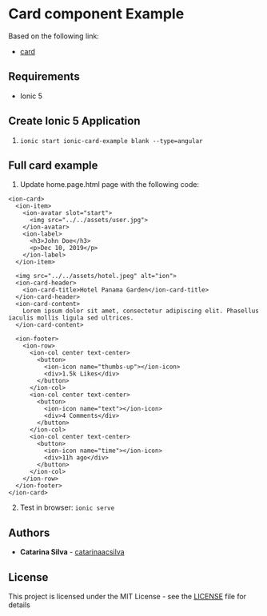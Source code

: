 # Card component Example

Based on the following link: 

- [card](https://www.positronx.io/ionic-card-component-example/)


## Requirements

- Ionic 5

## Create Ionic 5 Application

1. `ionic start ionic-card-example blank --type=angular`

## Full card example

1. Update home.page.html page with the following code:

```
<ion-card>
  <ion-item>
    <ion-avatar slot="start">
      <img src="../../assets/user.jpg">
    </ion-avatar>
    <ion-label>
      <h3>John Doe</h3>
      <p>Dec 10, 2019</p>
    </ion-label>
  </ion-item>

  <img src="../../assets/hotel.jpeg" alt="ion">
  <ion-card-header>
    <ion-card-title>Hotel Panama Garden</ion-card-title>
  </ion-card-header>
  <ion-card-content>
    Lorem ipsum dolor sit amet, consectetur adipiscing elit. Phasellus iaculis mollis ligula sed ultrices.
  </ion-card-content>

  <ion-footer>
    <ion-row>
      <ion-col center text-center>
        <button>
          <ion-icon name="thumbs-up"></ion-icon>
          <div>1.5k Likes</div>
        </button>
      </ion-col>
      <ion-col center text-center>
        <button>
          <ion-icon name="text"></ion-icon>
          <div>4 Comments</div>
        </button>
      </ion-col>
      <ion-col center text-center>
        <button>
          <ion-icon name="time"></ion-icon>
          <div>11h ago</div>
        </button>
      </ion-col>
    </ion-row>
  </ion-footer>
</ion-card>

```

2. Test in browser: `ionic serve`

## Authors

* **Catarina Silva** - [catarinaacsilva](https://github.com/catarinaacsilva)

## License

This project is licensed under the MIT License - see the [LICENSE](LICENSE) file for details